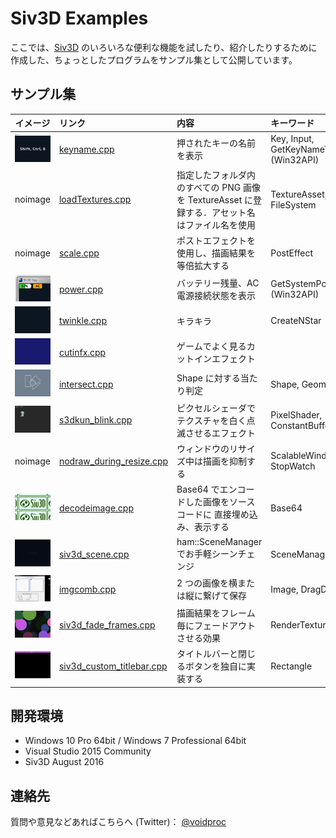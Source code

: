 # Siv3D Examples

ここでは、[Siv3D](http://play-siv3d.hateblo.jp/) のいろいろな便利な機能を試したり、紹介したりするために作成した、ちょっとしたプログラムをサンプル集として公開しています。

## サンプル集

|イメージ|リンク|内容|キーワード|
|:------:|:--|:--|:--|
|[![keyname_s](img/keyname_s.png)](img/keyname.png)|[keyname.cpp](https://gist.github.com/voidproc/a99c1928c73f7f76c513d9ce8c0263cb)|押されたキーの名前を表示|Key, Input, GetKeyNameText (Win32API)|
|noimage|[loadTextures.cpp](https://gist.github.com/voidproc/9769389be475222adadd373214c094bc)|指定したフォルダ内のすべての PNG 画像を TextureAsset に登録する．アセット名はファイル名を使用|TextureAsset, FileSystem|
|noimage|[scale.cpp](https://gist.github.com/voidproc/8bf4379412cfb01a2760507b3c401922)|ポストエフェクトを使用し、描画結果を等倍拡大する|PostEffect|
|[![power_s](img/power_s.png)](img/power.png)|[power.cpp](https://gist.github.com/voidproc/e871a89fff37c9d3d32e879b7afae4d5)|バッテリー残量、AC 電源接続状態を表示|GetSystemPowerStatus (Win32API)|
|[![twinkle_s](img/twinkle_s.gif)](img/twinkle.gif)|[twinkle.cpp](https://gist.github.com/voidproc/486f0229b095272fc611ebca1319750c)|キラキラ|CreateNStar|
|[![cutinfx_s](img/cutinfx_s.gif)](img/cutinfx.gif)|[cutinfx.cpp](https://gist.github.com/voidproc/8b8d002dcad2537336f64fdaaf2436c3)|ゲームでよく見るカットインエフェクト||
|[![intersect_s](img/intersect_s.gif)](img/intersect.gif)|[intersect.cpp](https://gist.github.com/voidproc/5703ada299c95117af42b44ba2ab3401)|Shape に対する当たり判定|Shape, Geometry2D|
|[![blink_s](img/blink_s.gif)](img/blink.gif)|[s3dkun_blink.cpp](https://gist.github.com/voidproc/14ed210f8067d22c8f3d3ceaf423ea36)|ピクセルシェーダでテクスチャを白く点滅させるエフェクト|PixelShader, ConstantBuffer|
|noimage|[nodraw_during_resize.cpp](https://gist.github.com/voidproc/3139e13be5cbe6627bada396f9db149f)|ウィンドウのリサイズ中は描画を抑制する|ScalableWindow, StopWatch|
|[![encimg_s](img/encimg_s.png)](img/encimg.png)|[decodeimage.cpp](https://gist.github.com/voidproc/21c445757ea33e5d1d2350fd72731fe0)|Base64 でエンコードした画像をソースコードに 直接埋め込み、表示する|Base64|
|[![scene_s](img/scene_s.gif)](img/scene.gif)|[siv3d_scene.cpp](https://gist.github.com/voidproc/721418b49cf5cf1b354c2e0e870ca38b)|ham::SceneManager でお手軽シーンチェンジ|SceneManager|
|[![imgcomb_s](img/imgcomb_s.gif)](img/imgcomb.gif)|[imgcomb.cpp](https://gist.github.com/voidproc/85af87131bfa42b2e369e61284b3da6c)|2 つの画像を横または縦に繋げて保存|Image, DragDrop, GUI|
|[![fadeframes_s](img/fadeframes_s.gif)](img/fadeframes.gif)|[siv3d_fade_frames.cpp](https://gist.github.com/voidproc/5a633f1bdef67728e4c35d1c265db709)|描画結果をフレーム毎にフェードアウトさせる効果|RenderTexture|
|[![titlebar_s](img/titlebar_s.png)](img/titlebar.png)|[siv3d_custom_titlebar.cpp](https://gist.github.com/voidproc/cbd3ebf226a3cca73d17e9417bac36fc)|タイトルバーと閉じるボタンを独自に実装する|Rectangle|


## 開発環境

* Windows 10 Pro 64bit / Windows 7 Professional 64bit
* Visual Studio 2015 Community
* Siv3D August 2016

## 連絡先

質問や意見などあればこちらへ (Twitter)： [@voidproc](https://twitter.com/voidproc)
